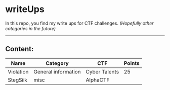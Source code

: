 # writeUps
In this repo, you find my write ups for CTF challenges. *(Hopefully other categories in the future)*

---
## Content:

| Name| Category| CTF| Points|  
| --- | --- | --- | --- |
|Violation|General information|Cyber Talents|25
|StegSiik|misc|AlphaCTF|
        